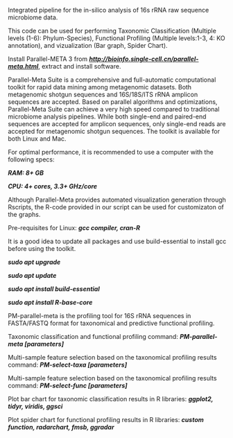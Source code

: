 Integrated pipeline for the in-silico analysis of 16s rRNA raw sequence microbiome data.


This code can be used for performing Taxonomic Classification (Multiple levels (1-6): Phylum-Species), Functional Profiling (Multiple levels:1-3, 4: KO annotation), and vizualization (Bar graph, Spider Chart).


Install Parallel-META 3 from **_http://bioinfo.single-cell.cn/parallel-meta.html_**, extract and install software.


Parallel-Meta Suite is a comprehensive and full-automatic computational toolkit for rapid data mining among metagenomic datasets. Both metagenomic shotgun sequences and 16S/18S/ITS rRNA amplicon sequences are accepted. Based on parallel algorithms and optimizations, Parallel-Meta Suite can achieve a very high speed compared to traditional microbiome analysis pipelines. While both single-end and paired-end sequences are accepted for amplicon sequences, only single-end reads are accepted for metagenomic shotgun sequences. The toolkit is available for both Linux and Mac.


For optimal performance, it is recommended to use a computer with the following specs:

**_RAM: 8+ GB_**

**_CPU: 4+ cores, 3.3+ GHz/core_**


Although Parallel-Meta provides automated visualization generation through Rscripts, the R-code provided in our script can be used for customizaton of the graphs.


Pre-requisites for Linux:
**_gcc compiler, cran-R_**


It is a good idea to update all packages and use build-essential to install gcc before using the toolkit.


**_sudo apt upgrade_**

**_sudo apt update_**

**_sudo apt install build-essential_**

**_sudo apt install R-base-core_**


PM-parallel-meta is the profiling tool for 16S rRNA sequences in FASTA/FASTQ format for taxonomical and predictive functional profiling.


Taxonomic classification and functional profiling command: **_PM-parallel-meta [parameters]_**


Multi-sample feature selection based on the taxonomical profiling results command: **_PM-select-taxa [parameters]_**


Multi-sample feature selection based on the taxonomical profiling results command: **_PM-select-func [parameters]_**


Plot bar chart for taxonomic classification results in R libraries: **_ggplot2, tidyr, viridis, ggsci_**


Plot spider chart for functional profiling results in R libraries: **_custom function, radarchart, fmsb, ggradar_**
